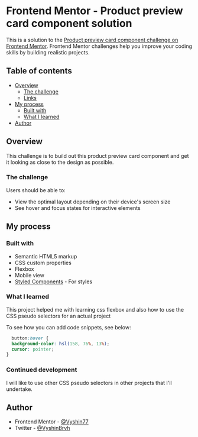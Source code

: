 # Frontend Mentor - Product preview card component solution

This is a solution to the [Product preview card component challenge on Frontend Mentor](https://www.frontendmentor.io/challenges/product-preview-card-component-GO7UmttRfa). Frontend Mentor challenges help you improve your coding skills by building realistic projects. 

## Table of contents

- [Overview](#overview)
  - [The challenge](#the-challenge)
  - [Links](#links)
- [My process](#my-process)
  - [Built with](#built-with)
  - [What I learned](#what-i-learned)
- [Author](#author)

## Overview

This challenge is to build out this product preview card component and get it looking as close to the design as possible.

### The challenge

Users should be able to:

- View the optimal layout depending on their device's screen size
- See hover and focus states for interactive elements

## My process

### Built with

- Semantic HTML5 markup
- CSS custom properties
- Flexbox
- Mobile view
- [Styled Components](https://styled-components.com/) - For styles

### What I learned

This project helped me with learning css flexbox and also how to use the CSS pseudo selectors for an actual project

To see how you can add code snippets, see below:
``` css
  button:hover {
  background-color: hsl(158, 76%, 13%);
  cursor: pointer;
}
```

### Continued development

I will like to use other CSS pseudo selectors in other projects that I'll undertake.

## Author

- Frontend Mentor - [@Vyshin77](https://www.frontendmentor.io/profile/Vyshin77)
- Twitter - [@VyshinBrvh](https://www.twitter.com/VyshinBrvh)